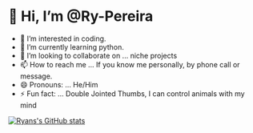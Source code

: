 <h1>👋 Hi, I’m @Ry-Pereira</h1>
<ul>
<li> 👀 I’m interested in coding.</li>
<li>  🌱 I’m currently learning python.</li>
<li>  💞️ I’m looking to collaborate on ... niche projects</li>
<li>  📫 How to reach me ... If you know me personally, by phone call or message.</li>
<li>  😄 Pronouns: ... He/Him</li>
<li>  ⚡ Fun fact: ... Double Jointed Thumbs, I can control animals with my mind</li>
</ul>

<!---
Ry-Pereira/Ry-Pereira is a ✨ special ✨ repository because its `README.md` (this file) appears on your GitHub profile.
You can click the Preview link to take a look at your changes.
--->

[![Ryans's GitHub stats](https://github-readme-stats.vercel.app/api?username=Ry-Pereira&show_icons=true&theme=tokyonight)](https://github.com/Ry-Pereira/github-readme-stats)
